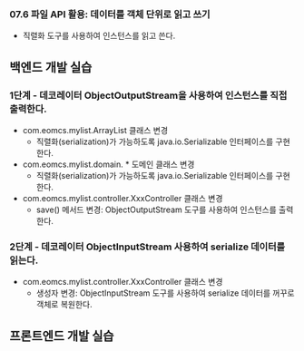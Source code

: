 ### 07.6 파일 API 활용: 데이터를 객체 단위로 읽고 쓰기

- 직렬화 도구를 사용하여 인스턴스를 읽고 쓴다.

## 백엔드 개발 실습

### 1단계 - 데코레이터 ObjectOutputStream을 사용하여 인스턴스를 직접 출력한다.

- com.eomcs.mylist.ArrayList 클래스 변경
  - 직렬화(serialization)가 가능하도록 java.io.Serializable 인터페이스를 구현한다.
- com.eomcs.mylist.domain. * 도메인 클래스 변경
  - 직렬화(serialization)가 가능하도록 java.io.Serializable 인터페이스를 구현한다.
- com.eomcs.mylist.controller.XxxController 클래스 변경
  - save() 메서드 변경: ObjectOutputStream 도구를 사용하여 인스턴스를 출력한다.

### 2단계 - 데코레이터 ObjectInputStream 사용하여 serialize 데이터를 읽는다.

- com.eomcs.mylist.controller.XxxController 클래스 변경
  - 생성자 변경: ObjectInputStream 도구를 사용하여 serialize 데이터를 꺼꾸로 객체로 복원한다.


## 프론트엔드 개발 실습








#
